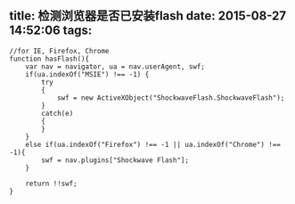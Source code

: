 title: 检测浏览器是否已安装flash
date: 2015-08-27 14:52:06
tags:
---

    //for IE, Firefox, Chrome
    function hasFlash(){
        var nav = navigator, ua = nav.userAgent, swf;
        if(ua.indexOf("MSIE") !== -1) {
            try
            {
                swf = new ActiveXObject("ShockwaveFlash.ShockwaveFlash");
            }
            catch(e)
            {
            }
        }
        else if(ua.indexOf("Firefox") !== -1 || ua.indexOf("Chrome") !== -1){
            swf = nav.plugins["Shockwave Flash"];
        }

        return !!swf;
    }